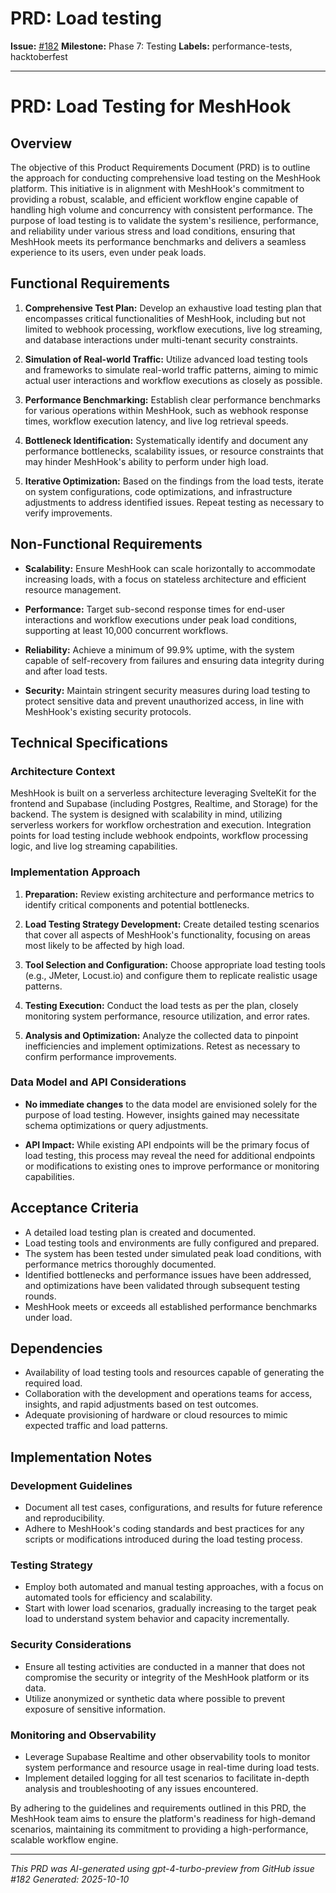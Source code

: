 # PRD: Load testing

**Issue:** [#182](https://github.com/profullstack/meshhook/issues/182)
**Milestone:** Phase 7: Testing
**Labels:** performance-tests, hacktoberfest

---

# PRD: Load Testing for MeshHook

## Overview

The objective of this Product Requirements Document (PRD) is to outline the approach for conducting comprehensive load testing on the MeshHook platform. This initiative is in alignment with MeshHook's commitment to providing a robust, scalable, and efficient workflow engine capable of handling high volume and concurrency with consistent performance. The purpose of load testing is to validate the system's resilience, performance, and reliability under various stress and load conditions, ensuring that MeshHook meets its performance benchmarks and delivers a seamless experience to its users, even under peak loads.

## Functional Requirements

1. **Comprehensive Test Plan:** Develop an exhaustive load testing plan that encompasses critical functionalities of MeshHook, including but not limited to webhook processing, workflow executions, live log streaming, and database interactions under multi-tenant security constraints.
   
2. **Simulation of Real-world Traffic:** Utilize advanced load testing tools and frameworks to simulate real-world traffic patterns, aiming to mimic actual user interactions and workflow executions as closely as possible.

3. **Performance Benchmarking:** Establish clear performance benchmarks for various operations within MeshHook, such as webhook response times, workflow execution latency, and live log retrieval speeds.

4. **Bottleneck Identification:** Systematically identify and document any performance bottlenecks, scalability issues, or resource constraints that may hinder MeshHook's ability to perform under high load.

5. **Iterative Optimization:** Based on the findings from the load tests, iterate on system configurations, code optimizations, and infrastructure adjustments to address identified issues. Repeat testing as necessary to verify improvements.

## Non-Functional Requirements

- **Scalability:** Ensure MeshHook can scale horizontally to accommodate increasing loads, with a focus on stateless architecture and efficient resource management.
  
- **Performance:** Target sub-second response times for end-user interactions and workflow executions under peak load conditions, supporting at least 10,000 concurrent workflows.

- **Reliability:** Achieve a minimum of 99.9% uptime, with the system capable of self-recovery from failures and ensuring data integrity during and after load tests.

- **Security:** Maintain stringent security measures during load testing to protect sensitive data and prevent unauthorized access, in line with MeshHook's existing security protocols.

## Technical Specifications

### Architecture Context

MeshHook is built on a serverless architecture leveraging SvelteKit for the frontend and Supabase (including Postgres, Realtime, and Storage) for the backend. The system is designed with scalability in mind, utilizing serverless workers for workflow orchestration and execution. Integration points for load testing include webhook endpoints, workflow processing logic, and live log streaming capabilities.

### Implementation Approach

1. **Preparation:** Review existing architecture and performance metrics to identify critical components and potential bottlenecks.
   
2. **Load Testing Strategy Development:** Create detailed testing scenarios that cover all aspects of MeshHook's functionality, focusing on areas most likely to be affected by high load.

3. **Tool Selection and Configuration:** Choose appropriate load testing tools (e.g., JMeter, Locust.io) and configure them to replicate realistic usage patterns.

4. **Testing Execution:** Conduct the load tests as per the plan, closely monitoring system performance, resource utilization, and error rates.

5. **Analysis and Optimization:** Analyze the collected data to pinpoint inefficiencies and implement optimizations. Retest as necessary to confirm performance improvements.

### Data Model and API Considerations

- **No immediate changes** to the data model are envisioned solely for the purpose of load testing. However, insights gained may necessitate schema optimizations or query adjustments.
  
- **API Impact:** While existing API endpoints will be the primary focus of load testing, this process may reveal the need for additional endpoints or modifications to existing ones to improve performance or monitoring capabilities.

## Acceptance Criteria

- A detailed load testing plan is created and documented.
- Load testing tools and environments are fully configured and prepared.
- The system has been tested under simulated peak load conditions, with performance metrics thoroughly documented.
- Identified bottlenecks and performance issues have been addressed, and optimizations have been validated through subsequent testing rounds.
- MeshHook meets or exceeds all established performance benchmarks under load.

## Dependencies

- Availability of load testing tools and resources capable of generating the required load.
- Collaboration with the development and operations teams for access, insights, and rapid adjustments based on test outcomes.
- Adequate provisioning of hardware or cloud resources to mimic expected traffic and load patterns.

## Implementation Notes

### Development Guidelines

- Document all test cases, configurations, and results for future reference and reproducibility.
- Adhere to MeshHook's coding standards and best practices for any scripts or modifications introduced during the load testing process.

### Testing Strategy

- Employ both automated and manual testing approaches, with a focus on automated tools for efficiency and scalability.
- Start with lower load scenarios, gradually increasing to the target peak load to understand system behavior and capacity incrementally.

### Security Considerations

- Ensure all testing activities are conducted in a manner that does not compromise the security or integrity of the MeshHook platform or its data.
- Utilize anonymized or synthetic data where possible to prevent exposure of sensitive information.

### Monitoring and Observability

- Leverage Supabase Realtime and other observability tools to monitor system performance and resource usage in real-time during load tests.
- Implement detailed logging for all test scenarios to facilitate in-depth analysis and troubleshooting of any issues encountered.

By adhering to the guidelines and requirements outlined in this PRD, the MeshHook team aims to ensure the platform's readiness for high-demand scenarios, maintaining its commitment to providing a high-performance, scalable workflow engine.

---

*This PRD was AI-generated using gpt-4-turbo-preview from GitHub issue #182*
*Generated: 2025-10-10*
